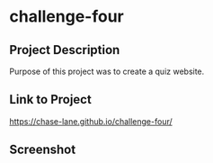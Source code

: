 # challenge-four

## Project Description

Purpose of this project was to create a quiz website.

## Link to Project
https://chase-lane.github.io/challenge-four/

## Screenshot
